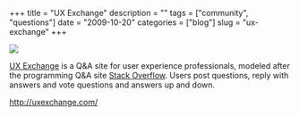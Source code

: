 +++
title = "UX Exchange"
description = ""
tags = ["community", "questions"]
date = "2009-10-20"
categories = ["blog"]
slug = "ux-exchange"
+++



  <div class="notebook-screenshot"><a href="http://uxexchange.com/"><img src="/media/bluga/wt4ade06808544c_0.jpg"/></a></div><p><a href="http://uxexchange.com/">UX Exchange</a> is a Q&amp;A site for user experience professionals, modeled after the programming Q&amp;A site <a href="http://stackoverflow.com/">Stack Overflow</a>. Users post questions, reply with answers and vote questions and answers up and down.</p>
    
  <a href="http://uxexchange.com/">http://uxexchange.com/</a>
